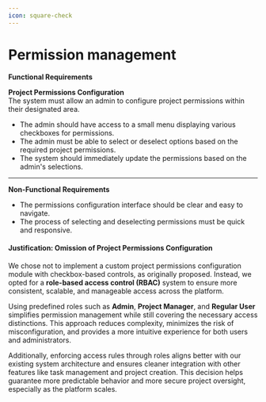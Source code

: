 ```yaml
---
icon: square-check
---
```


# Permission management

**Functional Requirements**

**Project Permissions Configuration**\
The system must allow an admin to configure project permissions within their designated area.

* The admin should have access to a small menu displaying various checkboxes for permissions.
* The admin must be able to select or deselect options based on the required project permissions.
* The system should immediately update the permissions based on the admin's selections.

***

**Non-Functional Requirements**

* The permissions configuration interface should be clear and easy to navigate.
* The process of selecting and deselecting permissions must be quick and responsive.



#### **Justification: Omission of Project Permissions Configuration**

We chose not to implement a custom project permissions configuration module with checkbox-based controls, as originally proposed. Instead, we opted for a **role-based access control (RBAC)** system to ensure more consistent, scalable, and manageable access across the platform.

Using predefined roles such as **Admin**, **Project Manager**, and **Regular User** simplifies permission management while still covering the necessary access distinctions. This approach reduces complexity, minimizes the risk of misconfiguration, and provides a more intuitive experience for both users and administrators.

Additionally, enforcing access rules through roles aligns better with our existing system architecture and ensures cleaner integration with other features like task management and project creation. This decision helps guarantee more predictable behavior and more secure project oversight, especially as the platform scales.
